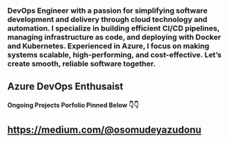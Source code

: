 ### DevOps Engineer with a passion for simplifying software development and delivery through cloud technology and automation. I specialize in building efficient CI/CD pipelines, managing infrastructure as code, and deploying with Docker and Kubernetes. Experienced in Azure, I focus on making systems scalable, high-performing, and cost-effective. Let’s create smooth, reliable software together.


## Azure DevOps Enthusaist


#### Ongoing Projects Porfolio Pinned Below 👇👇

## https://medium.com/@osomudeyazudonu

